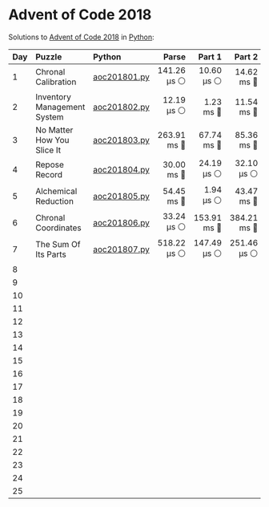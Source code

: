 # Advent of Code 2018

Solutions to [Advent of Code 2018](https://adventofcode.com/2018/) in [Python](https://www.python.org/):

| Day  | Puzzle                      | Python                                                      |       Parse |      Part 1 |      Part 2 |       Total |
| :--- | :-------------------------- | :---------------------------------------------------------- | ----------: | ----------: | ----------: | ----------: |
| 1    | Chronal Calibration         | [aoc201801.py](01_chronal_calibration/aoc201801.py)         | 141.26 μs ⚪️ |  10.60 μs ⚪️ |  14.62 ms 🔵 |  14.77 ms 🔵 |
| 2    | Inventory Management System | [aoc201802.py](02_inventory_management_system/aoc201802.py) |  12.19 μs ⚪️ |   1.23 ms 🔵 |  11.54 ms 🔵 |  12.79 ms 🔵 |
| 3    | No Matter How You Slice It  | [aoc201803.py](03_no_matter_how_you_slice_it/aoc201803.py)  | 263.91 ms 🔵 |  67.74 ms 🔵 |  85.36 ms 🔵 | 417.01 ms 🔵 |
| 4    | Repose Record               | [aoc201804.py](04_repose_record/aoc201804.py)               |  30.00 ms 🔵 |  24.19 μs ⚪️ |  32.10 μs ⚪️ |  30.06 ms 🔵 |
| 5    | Alchemical Reduction        | [aoc201805.py](05_alchemical_reduction/aoc201805.py)        |  54.45 ms 🔵 |   1.94 μs ⚪️ |  43.47 ms 🔵 |  97.93 ms 🔵 |
| 6    | Chronal Coordinates         | [aoc201806.py](06_chronal_coordinates/aoc201806.py)         |  33.24 μs ⚪️ | 153.91 ms 🔵 | 384.21 ms 🔵 | 538.15 ms 🔵 |
| 7    | The Sum Of Its Parts        | [aoc201807.py](07_the_sum_of_its_parts/aoc201807.py)        | 518.22 μs ⚪️ | 147.49 μs ⚪️ | 251.46 μs ⚪️ | 917.17 μs ⚪️ |
| 8    |                             |                                                             |             |             |             |             |
| 9    |                             |                                                             |             |             |             |             |
| 10   |                             |                                                             |             |             |             |             |
| 11   |                             |                                                             |             |             |             |             |
| 12   |                             |                                                             |             |             |             |             |
| 13   |                             |                                                             |             |             |             |             |
| 14   |                             |                                                             |             |             |             |             |
| 15   |                             |                                                             |             |             |             |             |
| 16   |                             |                                                             |             |             |             |             |
| 17   |                             |                                                             |             |             |             |             |
| 18   |                             |                                                             |             |             |             |             |
| 19   |                             |                                                             |             |             |             |             |
| 20   |                             |                                                             |             |             |             |             |
| 21   |                             |                                                             |             |             |             |             |
| 22   |                             |                                                             |             |             |             |             |
| 23   |                             |                                                             |             |             |             |             |
| 24   |                             |                                                             |             |             |             |             |
| 25   |                             |                                                             |             |             |             |             |
